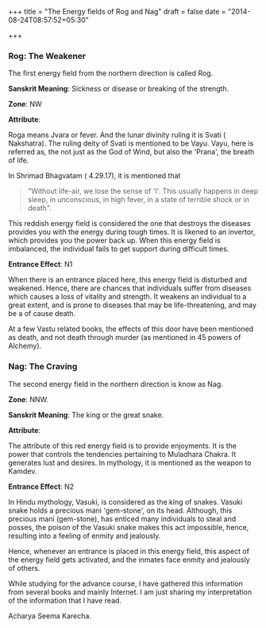 +++
title = "The Energy fields of Rog and Nag"
draft = false
date = "2014-08-24T08:57:52+05:30"

+++

### Rog: The Weakener

The first energy field from the northern direction is called Rog. 

**Sanskrit Meaning**: Sickness or disease or breaking of the strength.

**Zone**: NW

**Attribute**: 

Roga means Jvara or fever. And the lunar divinity ruling it is Svati ( Nakshatra). The ruling deity of Svati is mentioned to be Vayu. Vayu, here is referred as, the not just as the God of Wind, but also the 'Prana', the breath of life. 

In Shrimad Bhagvatam ( 4.29.17), it is mentioned that 

> "Without life-air, we lose the sense of 'I'. This usually happens in deep sleep, in unconscious, in high fever, in a state of terrible shock or in death". 

This reddish energy field is considered the one that destroys the diseases provides you with the energy during tough times. It is likened to an invertor, which provides you the power back up. When this energy field is imbalanced, the individual fails to get support during difficult times. 

**Entrance Effect**: N1

When there is an entrance placed here, this energy field is disturbed and weakened. Hence, there are chances that individuals suffer from diseases which causes a loss of vitality and strength. It weakens an individual to a great extent, and is prone to diseases that may be life-threatening, and may be a of cause death. 

At a few Vastu related books, the effects of this door have been mentioned as death, and not death through murder (as mentioned in 45 powers of Alchemy). 

### Nag: The Craving 

The second energy field in the northern direction is know as Nag. 

**Zone**: NNW.

**Sanskrit Meaning**: The king or the great snake.

**Attribute**: 

The attribute of this red energy field is to provide enjoyments. It is the power that controls the tendencies pertaining to Muladhara Chakra. It generates lust and desires. In mythology, it is mentioned as the weapon to Kamdev. 

**Entrance Effect**: N2 

In Hindu mythology, Vasuki, is considered as the king of snakes. Vasuki snake holds a precious mani 'gem-stone', on its head. Although, this precious mani (gem-stone), has enticed many individuals to steal and posses, the poison of the Vasuki snake makes this act impossible, hence, resulting into a feeling of enmity and jealously.

Hence, whenever an entrance is placed in this energy field, this aspect of the energy field gets activated, and the inmates face enmity and jealously of others. 

While studying for the advance course, I have gathered this information from several books and mainly Internet. I am just sharing my interpretation of the information that I have read.

Acharya Seema Karecha.
